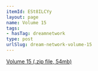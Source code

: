 ```yaml
---
itemId: ESt8ILCYy
layout: page
name: Volume 15
tags:
- hasTag: dreamnetwork
type: post
urlSlug: dream-network-volume-15
---
```

<a href="../files/Volume_15.zip" download>Volume 15 (.zip file, 54mb)</a>